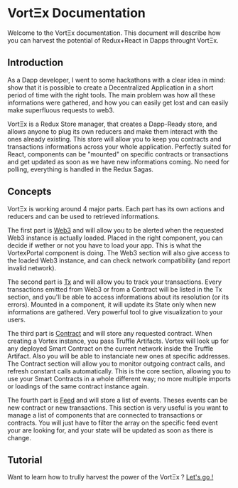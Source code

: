 # VortΞx Documentation

Welcome to the VortΞx documentation. This document will describe how you can harvest the potential of Redux+React in Dapps throught VortΞx.

## Introduction

As a Dapp developer, I went to some hackathons with a clear idea in mind: show that it is possible to create a Decentralized Application in a short period of time with the right tools. The main problem was how all these informations were gathered, and how you can easily get lost and can easily make superfluous requests to web3.

VortΞx is a Redux Store manager, that creates a Dapp-Ready store, and allows anyone to plug its own reducers and make them interact with the ones already existing. This store will allow you to keep you contracts and transactions informations across your whole application. Perfectly suited for React, components can be "mounted" on specific contracts or transactions and get updated as soon as we have new informations coming. No need for polling, everything is handled in the Redux Sagas.

## Concepts

VortΞx is working around 4 major parts. Each part has its own actions and reducers and can be used to retrieved informations.

The first part is [Web3](./web3.md) and will allow you to be alerted when the requested Web3 instance is actually loaded. Placed in the right component, you can decide if wether or not you have to load your app. This is what the VortexPortal component is doing. The Web3 section will also give access to the loaded Web3 instance, and can check network compatibility (and report invalid network).

The second part is [Tx](./tx.md) and will allow you to track your transactions. Every transactions emitted from Web3 or from a Contract will be listed in the Tx section, and you'll be able to access informations about its resolution (or its errors). Mounted in a component, it will update its State only when new informations are gathered. Very powerful tool to give visualization to your users.

The third part is [Contract](./contract.md) and will store any requested contract. When creating a Vortex instance, you pass Truffle Artifacts. Vortex will look up for any deployed Smart Contract on the current network inside the Truffle Artifact. Also you will be able to instanciate new ones at specific addresses. The Contract section will allow you to monitor outgoing contract calls, and refresh constant calls automatically. This is the core section, allowing you to use your Smart Contracts in a whole different way; no more multiple imports or loadings of the same contract instance again.

The fourth part is [Feed](./feed.md) and will store a list of events. Theses events can be new contract or new transactions. This section is very useful is you want to manage a list of components that are connected to transactions or contracts. You will just have to filter the array on the specific feed event your are looking for, and your state will be updated as soon as there is change.

## Tutorial

Want to learn how to trully harvest the power of the VortΞx ? [Let's go !](./tutorial.md)

